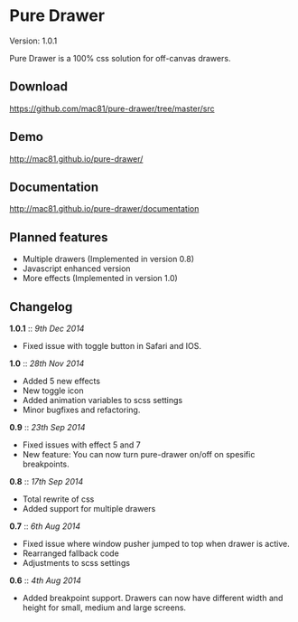 # Pure Drawer

Version: 1.0.1

Pure Drawer is a 100% css solution for off-canvas drawers.

## Download

https://github.com/mac81/pure-drawer/tree/master/src

## Demo 

http://mac81.github.io/pure-drawer/

## Documentation 

http://mac81.github.io/pure-drawer/documentation

## Planned features

 - Multiple drawers (Implemented in version 0.8)
 - Javascript enhanced version
 - More effects (Implemented in version 1.0)

## Changelog

**1.0.1** :: *9th Dec 2014*

- Fixed issue with toggle button in Safari and IOS.

**1.0** :: *28th Nov 2014*

- Added 5 new effects
- New toggle icon
- Added animation variables to scss settings
- Minor bugfixes and refactoring.

**0.9** :: *23th Sep 2014*

- Fixed issues with effect 5 and 7
- New feature: You can now turn pure-drawer on/off on spesific breakpoints.

**0.8** :: *17th Sep 2014*

- Total rewrite of css
- Added support for multiple drawers

**0.7** :: *6th Aug 2014*

- Fixed issue where window pusher jumped to top when drawer is active.
- Rearranged fallback code
- Adjustments to scss settings 

**0.6** :: *4th Aug 2014*

- Added breakpoint support. Drawers can now have different width and height for small, medium and large screens.


 
